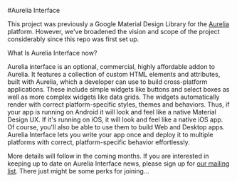 #Aurelia Interface

This project was previously a Google Material Design Library for the [Aurelia](http://www.aurelia.io/) platform. However, we've broadened the vision and scope of the project considerably since this repo was first set up.

What Is Aurelia Interface now?

Aurelia interface is an optional, commercial, highly affordable addon to Aurelia. It features a collection of custom HTML elements and attributes, built with Aurelia, which a developer can use to build cross-platform applications. These include simple widgets like buttons and select boxes as well as more complex widgets like data grids. The widgets automatically render with correct platform-specific styles, themes and behaviors. Thus, if your app is running on Android it will look and feel like a native Material Design UX. If it's running on iOS, it will look and feel like a native iOS app. Of course, you'll also be able to use them to build Web and Desktop apps. Aurelia Interface lets you write your app once and deploy it to multiple platforms with correct, platform-specific behavior effortlessly.

More details will follow in the coming months. If you are interested in keeping up to date on Aurelia Interface news, please sign up for [our mailing list](http://durandal.us10.list-manage1.com/subscribe?u=dae7661a3872ee02b519f6f29&id=3de6801ccc). There just might be some perks for joining...
